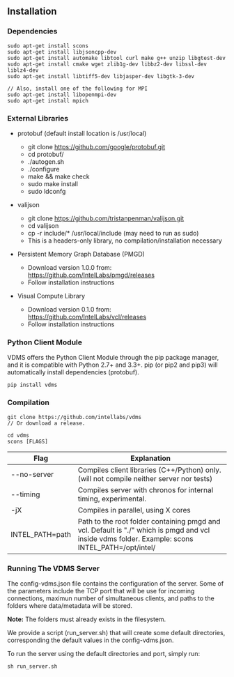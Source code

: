 ## Installation

### Dependencies

    sudo apt-get install scons
    sudo apt-get install libjsoncpp-dev
    sudo apt-get install automake libtool curl make g++ unzip libgtest-dev
    sudo apt-get install cmake wget zlib1g-dev libbz2-dev libssl-dev liblz4-dev
    sudo apt-get install libtiff5-dev libjasper-dev libgtk-3-dev

    // Also, install one of the following for MPI
    sudo apt-get install libopenmpi-dev
    sudo apt-get install mpich

### External Libraries
* protobuf (default install location is /usr/local)
  * git clone https://github.com/google/protobuf.git
  * cd protobuf/
  * ./autogen.sh
  * ./configure
  * make && make check
  * sudo make install
  * sudo ldconfg

* valijson
  * git clone https://github.com/tristanpenman/valijson.git
  * cd valijson
  * cp -r include/* /usr/local/include (may need to run as sudo)
  * This is a headers-only library, no compilation/installation necessary

* Persistent Memory Graph Database (PMGD)
  * Download version 1.0.0 from: https://github.com/IntelLabs/pmgd/releases
  * Follow installation instructions

* Visual Compute Library
  * Download version 0.1.0 from: https://github.com/IntelLabs/vcl/releases
  * Follow installation instructions

### Python Client Module

VDMS offers the Python Client Module through the pip package manager, 
and it is compatible with Python 2.7+ and 3.3+. 
pip (or pip2 and pip3) will automatically install dependencies (protobuf).

    pip install vdms 

### Compilation

    git clone https://github.com/intellabs/vdms
    // Or download a release.

    cd vdms
    scons [FLAGS]

Flag | Explanation
------------ | -------------
--no-server | Compiles client libraries (C++/Python) only. (will not compile neither server nor tests)
--timing    | Compiles server with chronos for internal timing, experimental.
-jX         | Compiles in parallel, using X cores
INTEL_PATH=path  | Path to the root folder containing pmgd and vcl. Default is "./" which is pmgd and vcl inside vdms folder. Example: scons INTEL_PATH=/opt/intel/

### Running The VDMS Server

The config-vdms.json file contains the configuration of the server.
Some of the parameters include the TCP port that will be use for incoming
connections, maximun number of simultaneous clients, and paths to the
folders where data/metadata will be stored.

**Note:** The folders must already exists in the filesystem.

We provide a script (run_server.sh) that will create some default directories,
corresponding the default values in the config-vdms.json.

To run the server using the default directories and port, simply run:

    sh run_server.sh

